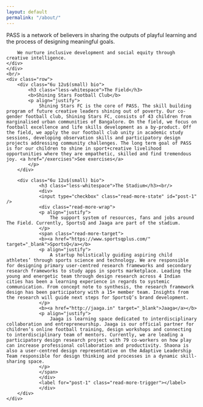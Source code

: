 ```yaml
---
layout: default
permalink: "/about/"
---
```


<div class="inner">
    <div class="row">
    <div class="12u 12u$(small) about-headline">
        PASS is a network of believers in sharing the outputs of playful learning and the process of designing meaningful goals.

        We nurture inclusive development and social equity through creative intelligence.
    </div>
    </div>
    <br/>
    <div class="row">
        <div class="6u 12u$(small) bio">
            <h3 class="less-whitespace">The Field</h3>
            <b>Shining Stars Football Club</b>
            <p align="justify">
                Shining Stars FC is the core of PASS. The skill building program of future creative leaders shining out of poverty. Our co-gender football club, Shining Stars FC, consists of 43 children from marginalised urban communities of Bangalore. On the field, we focus on football excellence and life skills development as a by-product. Off the field, we apply the our football club unity in academic study sessions, developing observation skills and participatory design projects addressing community challenges. The long term goal of PASS is for our children to shine in sport+creative livelihood opportunities where they are empathetic, skilled and find tremendous joy. <a href="/exercises">See exercises</a>
            </p>
        </div>

        <div class="6u 12u$(small) bio">
                <h3 class="less-whitespace">The Stadium</h3><br/>
                <div>
                <input type="checkbox" class="read-more-state" id="post-1" />
                <div class="read-more-wrap">
                <p align="justify">
                    The support system of resources, fans and jobs around The Field. Currently, SportsQ and Jaaga are part of the stadium.
                </p>
                <span class="read-more-target">
                <b><a href="https://www.sportsqplus.com/" target="_blank">SportsQ</a></b>
                <p align="justify">
                    A startup holistically guiding aspiring child athletes’ through sports science and technology. We are responsible for designing primary user-centred research frameworks and secondary research frameworks to study apps in sports marketplace. Leading the young and energetic team through design research across 4 Indian cities has been a learning experience in regards to systemic communication. From concept note to synthesis, the research framework design has been participatory with a 15+ member team. Insights from the research will guide next steps for SportsQ’s brand development.
                </p>
                <b><a href="http://jaaga.in" target="_blank">Jaaga</a></b>
                <p align="justify">
                    Jaaga is learning space dedicated to interdisciplinary collaboration and entrepreneurship. Jaaga is our official partner for children’s online football training, design workshops and connecting to interdisciplinary team of mentors. Currently, we are leading a participatory design research project with 79 co-workers on how play can increase professional collaboration and productivity. Shaona is also a user-centred design representative on the Adaptive Leadership Team responsible for design thinking and processes in a dynamic skill-sharing space.
                </p>
                </span>
                </div>
                <label for="post-1" class="read-more-trigger"></label>
                </div>
        </div>
    </div>
</div>